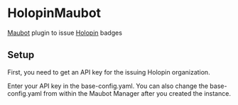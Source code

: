 # HolopinMaubot
[Maubot](https://maubot.xyz/) plugin to issue [Holopin](https://www.holopin.io/) badges

## Setup

First, you need to get an API key for the issuing Holopin organization.

Enter your API key in the base-config.yaml. You can also change the base-config.yaml from within the Maubot Manager after you created the instance.
